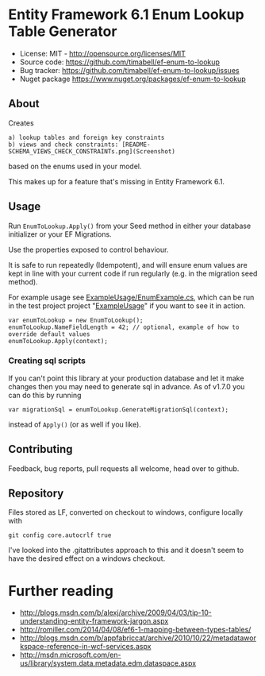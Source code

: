 Entity Framework 6.1 Enum Lookup Table Generator
================================================

* License: MIT - http://opensource.org/licenses/MIT
* Source code: https://github.com/timabell/ef-enum-to-lookup
* Bug tracker: https://github.com/timabell/ef-enum-to-lookup/issues
* Nuget package https://www.nuget.org/packages/ef-enum-to-lookup

About
-----

Creates 
	
	a) lookup tables and foreign key constraints 
	b) views and check constraints: [README-SCHEMA_VIEWS_CHECK_CONSTRAINTs.png](Screenshot)

based on the enums used in your model.

This makes up for a feature that's missing in Entity Framework 6.1.

Usage
-----

Run `EnumToLookup.Apply()` from your Seed method in either your database initializer
or your EF Migrations.

Use the properties exposed to control behaviour.

It is safe to run repeatedly (Idempotent), and will ensure enum values are kept in line
with your current code if run regularly (e.g. in the migration seed method). 

For example usage see [ExampleUsage/EnumExample.cs](ExampleUsage/EnumExample.cs), which
can be run in the test project project "[ExampleUsage](ExampleUsage)" if you want to see it in action.

	var enumToLookup = new EnumToLookup();
	enumToLookup.NameFieldLength = 42; // optional, example of how to override default values
	enumToLookup.Apply(context);

### Creating sql scripts

If you can't point this library at your production database and let it make changes then you may need to generate sql in advance. As of v1.7.0 you can do this by running

	var migrationSql = enumToLookup.GenerateMigrationSql(context);

instead of `Apply()` (or as well if you like).

Contributing
------------

Feedback, bug reports, pull requests all welcome, head over to github.

Repository
----------

Files stored as LF, converted on checkout to windows, configure locally with

    git config core.autocrlf true


I've looked into the .gitattributes approach to this and it doesn't seem to have
the desired effect on a windows checkout.

Further reading
===============
* http://blogs.msdn.com/b/alexj/archive/2009/04/03/tip-10-understanding-entity-framework-jargon.aspx
* http://romiller.com/2014/04/08/ef6-1-mapping-between-types-tables/
* http://blogs.msdn.com/b/appfabriccat/archive/2010/10/22/metadataworkspace-reference-in-wcf-services.aspx
* http://msdn.microsoft.com/en-us/library/system.data.metadata.edm.dataspace.aspx
